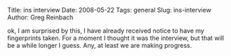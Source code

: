 Title: ins interview
Date: 2008-05-22
Tags: general
Slug: ins-interview
Author: Greg Reinbach

ok, I am surprised by this, I have already received notice to have my fingerprints taken. For a moment I thought it was the interview, but that will be a while longer I guess. Any, at least we are making progress.
